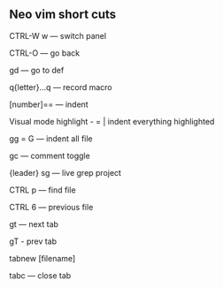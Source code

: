 ## Neo vim short cuts

CTRL-W w — switch panel

CTRL-O — go back

gd — go to def

q{letter}…q  — record macro

[number]== — indent

Visual mode highlight - = | indent everything highlighted

gg = G — indent all file 

gc — comment toggle

{leader} sg — live grep project

CTRL p — find file

CTRL 6 — previous file

gt — next tab

gT - prev tab

tabnew [filename]

tabc — close tab 
